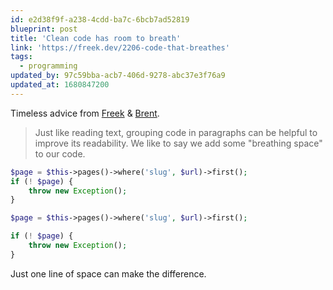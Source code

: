 ```yaml
---
id: e2d38f9f-a238-4cdd-ba7c-6bcb7ad52819
blueprint: post
title: 'Clean code has room to breath'
link: 'https://freek.dev/2206-code-that-breathes'
tags:
  - programming
updated_by: 97c59bba-acb7-406d-9278-abc37e3f76a9
updated_at: 1680847200
---
```

Timeless advice from [Freek](https://twitter.com/freekmurze) & [Brent](https://twitter.com/brendt_gd).

> Just like reading text, grouping code in paragraphs can be helpful to improve its readability. We like to say we add some "breathing space" to our code.

```php
$page = $this->pages()->where('slug', $url)->first();
if (! $page) {
    throw new Exception();
}
```

```php
$page = $this->pages()->where('slug', $url)->first();

if (! $page) {
    throw new Exception();
}
```

Just one line of space can make the difference.